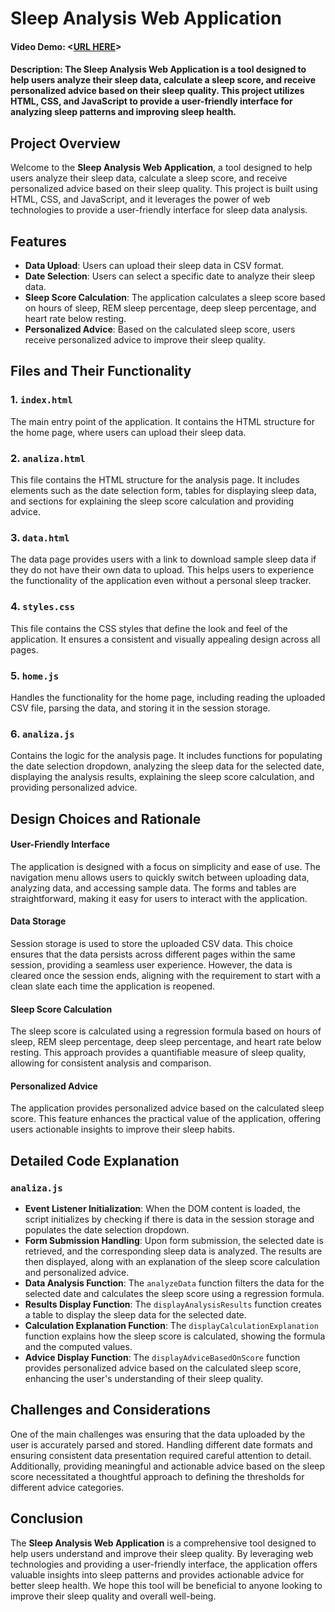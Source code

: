 # Sleep Analysis Web Application
#### Video Demo:  <[URL HERE](https://youtu.be/1j0YHuTO9_Y)>
#### Description: The Sleep Analysis Web Application is a tool designed to help users analyze their sleep data, calculate a sleep score, and receive personalized advice based on their sleep quality. This project utilizes HTML, CSS, and JavaScript to provide a user-friendly interface for analyzing sleep patterns and improving sleep health.

## Project Overview

Welcome to the **Sleep Analysis Web Application**, a tool designed to help users analyze their sleep data, calculate a sleep score, and receive personalized advice based on their sleep quality. This project is built using HTML, CSS, and JavaScript, and it leverages the power of web technologies to provide a user-friendly interface for sleep data analysis.

## Features

- **Data Upload**: Users can upload their sleep data in CSV format.
- **Date Selection**: Users can select a specific date to analyze their sleep data.
- **Sleep Score Calculation**: The application calculates a sleep score based on hours of sleep, REM sleep percentage, deep sleep percentage, and heart rate below resting.
- **Personalized Advice**: Based on the calculated sleep score, users receive personalized advice to improve their sleep quality.

## Files and Their Functionality

### 1. `index.html`
The main entry point of the application. It contains the HTML structure for the home page, where users can upload their sleep data.

### 2. `analiza.html`
This file contains the HTML structure for the analysis page. It includes elements such as the date selection form, tables for displaying sleep data, and sections for explaining the sleep score calculation and providing advice.

### 3. `data.html`
The data page provides users with a link to download sample sleep data if they do not have their own data to upload. This helps users to experience the functionality of the application even without a personal sleep tracker.

### 4. `styles.css`
This file contains the CSS styles that define the look and feel of the application. It ensures a consistent and visually appealing design across all pages.

### 5. `home.js`
Handles the functionality for the home page, including reading the uploaded CSV file, parsing the data, and storing it in the session storage.

### 6. `analiza.js`
Contains the logic for the analysis page. It includes functions for populating the date selection dropdown, analyzing the sleep data for the selected date, displaying the analysis results, explaining the sleep score calculation, and providing personalized advice.

## Design Choices and Rationale

#### User-Friendly Interface
The application is designed with a focus on simplicity and ease of use. The navigation menu allows users to quickly switch between uploading data, analyzing data, and accessing sample data. The forms and tables are straightforward, making it easy for users to interact with the application.

#### Data Storage
Session storage is used to store the uploaded CSV data. This choice ensures that the data persists across different pages within the same session, providing a seamless user experience. However, the data is cleared once the session ends, aligning with the requirement to start with a clean slate each time the application is reopened.

#### Sleep Score Calculation
The sleep score is calculated using a regression formula based on hours of sleep, REM sleep percentage, deep sleep percentage, and heart rate below resting. This approach provides a quantifiable measure of sleep quality, allowing for consistent analysis and comparison.

#### Personalized Advice
The application provides personalized advice based on the calculated sleep score. This feature enhances the practical value of the application, offering users actionable insights to improve their sleep habits.

## Detailed Code Explanation

### `analiza.js`

- **Event Listener Initialization**: When the DOM content is loaded, the script initializes by checking if there is data in the session storage and populates the date selection dropdown.
- **Form Submission Handling**: Upon form submission, the selected date is retrieved, and the corresponding sleep data is analyzed. The results are then displayed, along with an explanation of the sleep score calculation and personalized advice.
- **Data Analysis Function**: The `analyzeData` function filters the data for the selected date and calculates the sleep score using a regression formula.
- **Results Display Function**: The `displayAnalysisResults` function creates a table to display the sleep data for the selected date.
- **Calculation Explanation Function**: The `displayCalculationExplanation` function explains how the sleep score is calculated, showing the formula and the computed values.
- **Advice Display Function**: The `displayAdviceBasedOnScore` function provides personalized advice based on the calculated sleep score, enhancing the user's understanding of their sleep quality.

## Challenges and Considerations

One of the main challenges was ensuring that the data uploaded by the user is accurately parsed and stored. Handling different date formats and ensuring consistent data presentation required careful attention to detail. Additionally, providing meaningful and actionable advice based on the sleep score necessitated a thoughtful approach to defining the thresholds for different advice categories.

## Conclusion

The **Sleep Analysis Web Application** is a comprehensive tool designed to help users understand and improve their sleep quality. By leveraging web technologies and providing a user-friendly interface, the application offers valuable insights into sleep patterns and provides actionable advice for better sleep health. We hope this tool will be beneficial to anyone looking to improve their sleep quality and overall well-being.